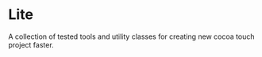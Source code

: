 # Lite
A collection of tested tools and utility classes for creating new cocoa touch project faster.
